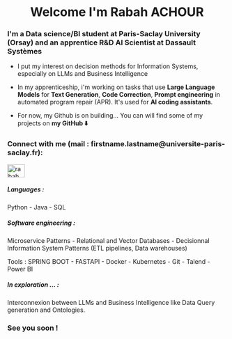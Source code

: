 <h1 align="center"> Welcome I'm Rabah ACHOUR </h1>

<h3 align="left">I'm a Data science/BI student at Paris-Saclay University (Orsay) and an apprentice R&D AI Scientist at Dassault Systèmes </h3>

- I put my interest on decision methods for Information Systems, especially on LLMs and Business Intelligence 

- In my apprenticeship, i'm working on tasks that use **Large Language Models** for **Text Generation**, **Code Correction**, **Prompt engineering** in automated program repair (APR). It's used for **AI coding assistants**. 

- For now, my Github is on building...
You can will find some of my projects on **my GitHub ⬇️** 

<h3 align="left">Connect with me (mail : firstname.lastname@universite-paris-saclay.fr):</h3>
<p align="left">
<a href="https://www.linkedin.com/in/rabah-achour-594335239" target="blank"><img align="center" src="https://raw.githubusercontent.com/rahuldkjain/github-profile-readme-generator/master/src/images/icons/Social/linked-in-alt.svg" alt="rabah achour" height="30" width="40" /></a>


<h5 align="left">Languages :</h5>

Python - Java - SQL

<h5 align="left">Software engineering :</h5>

Microservice Patterns - Relational and Vector Databases - Decisionnal Information System Patterns (ETL pipelines, Data warehouses)

Tools : SPRING BOOT - FASTAPI - Docker - Kubernetes - Git - Talend - Power BI

<h5 align="left">In exploration ... :</h5>

Interconnexion between LLMs and Business Intelligence like Data Query generation and Ontologies.

<h3 align="left">See you soon ! </h3>

